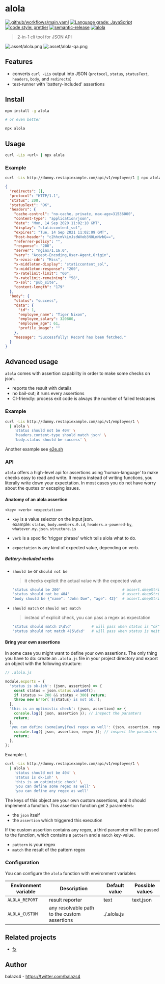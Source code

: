 # alola

[![.github/workflows/main.yaml](https://github.com/balazs4/alola/workflows/.github/workflows/main.yaml/badge.svg)](https://github.com/balazs4/alola/actions?query=workflow%3A.github%2Fworkflows%2Fmain.yaml+branch%3Amaster)
[![Language grade: JavaScript](https://img.shields.io/lgtm/grade/javascript/g/balazs4/alola.svg?logo=lgtm&logoWidth=18)](https://lgtm.com/projects/g/balazs4/alola/context:javascript)
[![code style: prettier](https://img.shields.io/badge/code_style-prettier-ff69b4.svg)](https://github.com/prettier/prettier)
[![semantic-release](https://img.shields.io/badge/%20%20%F0%9F%93%A6%F0%9F%9A%80-semantic--release-e10079.svg)](https://github.com/semantic-release/semantic-release)
[![alola](https://img.shields.io/npm/v/alola?logo=node.js)](https://www.npmjs.com/package/alola)

> 2-in-1 cli tool for JSON API

![.asset/alola.png](.asset/alola.png)
![.asset/alola-qa.png](.asset/alola-qa.png)

## Features

- converts `curl -Lis` output into JSON (`protocol`, `status`, `statusText`, `headers`, `body`, and `redirects`)
- test-runner with 'battery-included' assertions

## Install

```bash
npm install -g alola

# or even better

npx alola
```

## Usage

```bash
curl -Lis <url> | npx alola
```

### Example

```bash
curl -Lis http://dummy.restapiexample.com/api/v1/employee/1 | npx alola
```

```json
{
  "redirects": [],
  "protocol": "HTTP/1.1",
  "status": 200,
  "statusText": "OK",
  "headers": {
    "cache-control": "no-cache, private, max-age=31536000",
    "content-type": "application/json",
    "date": "Mon, 14 Sep 2020 11:02:10 GMT",
    "display": "staticcontent_sol",
    "expires": "Tue, 14 Sep 2021 11:02:09 GMT",
    "host-header": "c2hhcmVkLmJsdWVob3N0LmNvbQ==",
    "referrer-policy": "",
    "response": "200",
    "server": "nginx/1.16.0",
    "vary": "Accept-Encoding,User-Agent,Origin",
    "x-ezoic-cdn": "Miss",
    "x-middleton-display": "staticcontent_sol",
    "x-middleton-response": "200",
    "x-ratelimit-limit": "60",
    "x-ratelimit-remaining": "58",
    "x-sol": "pub_site",
    "content-length": "179"
  },
  "body": {
    "status": "success",
    "data": {
      "id": 1,
      "employee_name": "Tiger Nixon",
      "employee_salary": 320800,
      "employee_age": 61,
      "profile_image": ""
    },
    "message": "Successfully! Record has been fetched."
  }
}
```

## Advanced usage

`alola` comes with assertion capability in order to make some checks on json.

- reports the result with details
- no bail-out; it runs every assertions
- CI-friendly: process exit code is always the number of failed testcases

### Example

```bash
curl -Lis http://dummy.restapiexample.com/api/v1/employee/1 \
  | alola \
    'status should not be 404' \
    'headers.content-type should match json' \
    'body.status should be success' \
```

Another example see [e2e.sh](./e2e.sh)

### API

`alola` offers a high-level api for assertions using 'human-language' to make checks easy to read and write. It means instead of writing functions, you literally write down your expectation.
In most cases you do not have worry about the quotes or escaping issues.

#### Anatomy of an alola assertion

```
<key> <verb> <expectation>
```

- `key` is a value selector on the input json. \
  example: `status`, `body.members.0.id`, `headers.x-powered-by`, `whatever.my.json.structure.is`

- `verb` is a specific 'trigger phrase' which tells alola what to do.
- `expectation` is any kind of expected value, depending on verb.

##### Battery-included verbs

- `should be` or `should not be`

  > it checks explicit the actual value with the expected value

  ```bash
  'status should be 200'                            # assert.deepStrictEqual(json.status, 200)
  'status should not be 404'                        # assert.deepStrictEqual(json.status, 200)
  'body should be {"name": "John Doe", "age": 42}'  # assert.deepStrictEqual(json.body, {"name": "John Doe", "age": 42})
  ```

- `should match` or `should not match`
  > instead of explicit check, you can pass a regex as expectation
  ```bash
  'status should match 2\d\d'         # will pass when status is "ok"
  'status should not match 4|5\d\d'   # will pass when status is neither client nor server error
  ```

#### Bring your own assertions

In some case you might want to define your own assertions.
The only thing you have to do: create an `.alola.js` file in your project directory and export an object with the following structure:

```javascript
// .alola.js

module.exports = {
  'status is ok-ish': (json, assertion) => {
    const status = json.status.valueOf();
    if (status >= 200 && status < 300) return;
    throw new Error(`${status} is not ok.`);
  },
  'this is an optimistic check': (json, assertion) => {
    console.log({ json, assertion }); // inspect the paramters
    return;
  },
  'you can define (some|any|few) regex as well': (json, assertion, regex) => {
    console.log({ json, assertion, regex }); // inspect the paramters
    return;
  },
};
```

Example: \

```bash
curl -Lis http://dummy.restapiexample.com/api/v1/employee/1 \
  | alola \
    'status should not be 404' \
    'status is ok-ish' \
    'this is an optimistic check' \
    'you can define some regex as well' \
    'you can define any regex as well'

```

The keys of this object are your own custom assertions, and it should implement a function.
This assertion function get 2 parameters:

- the `json` itself
- the `assertion` which triggered this execution

If the custom assertion contains any regex, a third parameter will be passed to the function, which contains a `pattern` and a `match` key-value.

- `pattern` is your regex
- `match` the result of the pattern regex

### Configuration

You can configure the `alola` function with environment variables

| Environment variable | Description                                  | Default value | Possible values  |
| -------------------- | -------------------------------------------- | ------------- | ---------------- |
| `ALOLA_REPORT`       | result reporter                              | text          | text,json |
| `ALOLA_CUSTOM`       | any resolvable path to the custom assertions | ./.alola.js   |                  |

## Related projects

- [fx](https://github.com/antonmedv/fx)

## Author

balazs4 - https://twitter.com/balazs4
